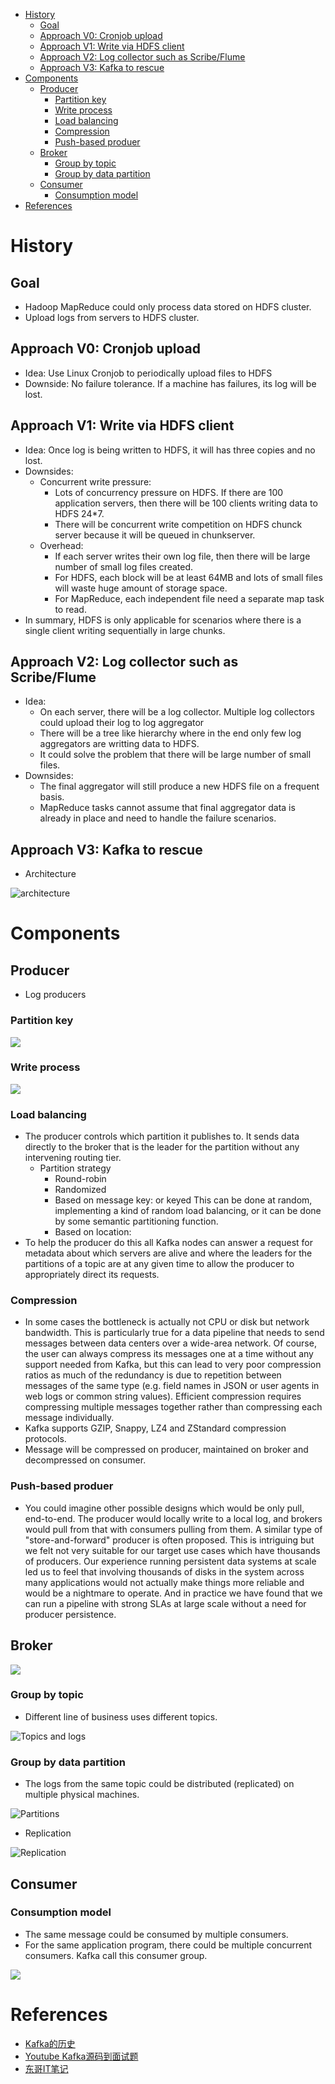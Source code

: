 - [History](#history)
  - [Goal](#goal)
  - [Approach V0: Cronjob upload](#approach-v0-cronjob-upload)
  - [Approach V1: Write via HDFS client](#approach-v1-write-via-hdfs-client)
  - [Approach V2: Log collector such as Scribe/Flume](#approach-v2-log-collector-such-as-scribeflume)
  - [Approach V3: Kafka to rescue](#approach-v3-kafka-to-rescue)
- [Components](#components)
  - [Producer](#producer)
    - [Partition key](#partition-key)
    - [Write process](#write-process)
    - [Load balancing](#load-balancing)
    - [Compression](#compression)
    - [Push-based produer](#push-based-produer)
  - [Broker](#broker)
    - [Group by topic](#group-by-topic)
    - [Group by data partition](#group-by-data-partition)
  - [Consumer](#consumer)
    - [Consumption model](#consumption-model)
- [References](#references)

# History
## Goal
* Hadoop MapReduce could only process data stored on HDFS cluster. 
* Upload logs from servers to HDFS cluster.

## Approach V0: Cronjob upload
* Idea: Use Linux Cronjob to periodically upload files to HDFS
* Downside: No failure tolerance. If a machine has failures, its log will be lost. 

## Approach V1: Write via HDFS client
* Idea: Once log is being written to HDFS, it will has three copies and no lost. 
* Downsides:
  * Concurrent write pressure: 
    * Lots of concurrency pressure on HDFS. If there are 100 application servers, then there will be 100 clients writing data to HDFS 24*7. 
    * There will be concurrent write competition on HDFS chunck server because it will be queued in chunkserver. 
  * Overhead: 
    * If each server writes their own log file, then there will be large number of small log files created. 
    * For HDFS, each block will be at least 64MB and lots of small files will waste huge amount of storage space. 
    * For MapReduce, each independent file need a separate map task to read. 
* In summary, HDFS is only applicable for scenarios where there is a single client writing sequentially in large chunks. 

## Approach V2: Log collector such as Scribe/Flume
* Idea: 
  * On each server, there will be a log collector. Multiple log collectors could upload their log to log aggregator
  * There will be a tree like hierarchy where in the end only few log aggregators are writting data to HDFS. 
  * It could solve the problem that there will be large number of small files. 
* Downsides: 
  * The final aggregator will still produce a new HDFS file on a frequent basis. 
  * MapReduce tasks cannot assume that final aggregator data is already in place and need to handle the failure scenarios. 

## Approach V3: Kafka to rescue
* Architecture

![architecture](../.gitbook/assets/messageQueue_kafka_architecture.png)

# Components
## Producer 
* Log producers

### Partition key

![](../.gitbook/assets/kafka_producer_partitionstrategy.png)

### Write process

![](../.gitbook/assets/kafka_producer_writeprocess.png)

### Load balancing

* The producer controls which partition it publishes to. It sends data directly to the broker that is the leader for the partition without any intervening routing tier. 
  * Partition strategy
    * Round-robin
    * Randomized
    * Based on message key: or keyed This can be done at random, implementing a kind of random load balancing, or it can be done by some semantic partitioning function. 
    * Based on location: 
* To help the producer do this all Kafka nodes can answer a request for metadata about which servers are alive and where the leaders for the partitions of a topic are at any given time to allow the producer to appropriately direct its requests.

### Compression

* In some cases the bottleneck is actually not CPU or disk but network bandwidth. This is particularly true for a data pipeline that needs to send messages between data centers over a wide-area network. Of course, the user can always compress its messages one at a time without any support needed from Kafka, but this can lead to very poor compression ratios as much of the redundancy is due to repetition between messages of the same type (e.g. field names in JSON or user agents in web logs or common string values). Efficient compression requires compressing multiple messages together rather than compressing each message individually.
* Kafka supports GZIP, Snappy, LZ4 and ZStandard compression protocols.
* Message will be compressed on producer, maintained on broker and decompressed on consumer. 

### Push-based produer

* You could imagine other possible designs which would be only pull, end-to-end. The producer would locally write to a local log, and brokers would pull from that with consumers pulling from them. A similar type of "store-and-forward" producer is often proposed. This is intriguing but we felt not very suitable for our target use cases which have thousands of producers. Our experience running persistent data systems at scale led us to feel that involving thousands of disks in the system across many applications would not actually make things more reliable and would be a nightmare to operate. And in practice we have found that we can run a pipeline with strong SLAs at large scale without a need for producer persistence.

## Broker

![](../.gitbook/assets/kafka_broker_arch.png)

### Group by topic
* Different line of business uses different topics.

![Topics and logs](../.gitbook/assets/messageQueue_kafka_concepts_topic.png)

### Group by data partition
* The logs from the same topic could be distributed (replicated) on multiple physical machines. 

![Partitions](../.gitbook/assets/messageQueue_kafka_concepts_partition.png)

* Replication

![Replication](../.gitbook/assets/messageQueue_kafka_concepts_replication.png)

## Consumer
### Consumption model
* The same message could be consumed by multiple consumers.
* For the same application program, there could be multiple concurrent consumers. Kafka call this consumer group. 

![](../.gitbook/assets/kafka_consumer_consumerGroup.png)

# References
* [Kafka的历史](https://time.geekbang.org/column/article/464267?cid=100091101)
* [Youtube Kafka源码到面试题](https://www.youtube.com/watch?v=HLSQDk2asjY&list=PLmOn9nNkQxJEDjzl0iBYZ3WuXUuUStxZl&ab_channel=%E5%B0%9A%E7%A1%85%E8%B0%B7IT%E5%9F%B9%E8%AE%AD%E5%AD%A6%E6%A0%A1)
* [东哥IT笔记](https://donggeitnote.com/category/kafka/)
